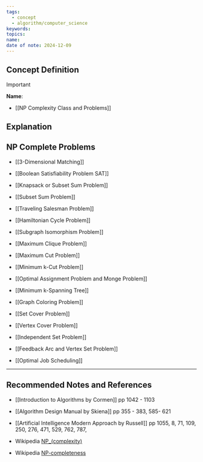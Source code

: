 ```yaml
---
tags:
  - concept
  - algorithm/computer_science
keywords: 
topics: 
name: 
date of note: 2024-12-09
---
```


## Concept Definition

>[!important]
>**Name**: 



- [[NP Complexity Class and Problems]]

## Explanation


## NP Complete Problems

- [[3-Dimensional Matching]]
- [[Boolean Satisfiability Problem SAT]]
- [[Knapsack or Subset Sum Problem]]
- [[Subset Sum Problem]]

- [[Traveling Salesman Problem]]
- [[Hamiltonian Cycle Problem]]
- [[Subgraph Isomorphism Problem]]

- [[Maximum Clique Problem]]
- [[Maximum Cut Problem]]
- [[Minimum k-Cut Problem]]
- [[Optimal Assignment Problem and Monge Problem]]
- [[Minimum k-Spanning Tree]]

- [[Graph Coloring Problem]]

- [[Set Cover Problem]]
- [[Vertex Cover Problem]]
- [[Independent Set Problem]]

- [[Feedback Arc and Vertex Set Problem]]
- [[Optimal Job Scheduling]]





-----------
##  Recommended Notes and References


- [[Introduction to Algorithms by Cormen]] pp 1042 - 1103
- [[Algorithm Design Manual by Skiena]] pp 355 - 383, 585- 621
- [[Artificial Intelligence Modern Approach by Russell]] pp 1055, 8, 71, 109, 250, 276, 471, 529, 762, 787, 

- Wikipedia [NP_(complexity)](https://en.wikipedia.org/wiki/NP_(complexity))
- Wikipedia [NP-completeness](https://en.wikipedia.org/wiki/NP-completeness)